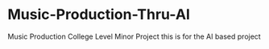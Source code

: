 # Music-Production-Thru-AI
Music Production College Level Minor Project
this is for the AI based project 
